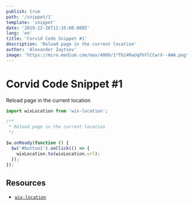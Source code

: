 ```yaml
---
publish: true
path: '/snippet/1'
template: 'snippet'
date: '2019-12-26T12:35:00.000Z'
lang: 'en'
title: 'Corvid Code Snippet #1'
description: 'Reload page in the current location'
author: 'Alexander Zaytsev'
image: 'https://miro.medium.com/max/4000/1*Tb14RwUqFhYlCCwrX--AWA.png'
---
```


# Corvid Code Snippet #1

Reload page in the current location

```js
import wixLocation from 'wix-location';

/**
 * Reload page in the current location
 */

$w.onReady(function () {
  $w('#button1').onClick(() => {
    wixLocation.to(wixLocation.url);
  });
});
```

## Resources

- [`wix-location`](https://www.wix.com/corvid/reference/wix-location.html)
